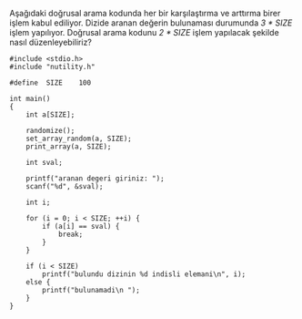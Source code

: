 Aşağıdaki doğrusal arama kodunda her bir karşılaştırma  ve arttırma birer işlem kabul ediliyor. Dizide aranan değerin bulunaması durumunda _3 \* SIZE_ işlem yapılıyor. Doğrusal arama kodunu _2 \* SIZE_ işlem yapılacak şekilde nasıl düzenleyebiliriz?

```
#include <stdio.h>
#include "nutility.h"

#define  SIZE    100

int main()
{
	int a[SIZE];
		
	randomize();
	set_array_random(a, SIZE);
	print_array(a, SIZE);

	int sval;

	printf("aranan degeri giriniz: ");
	scanf("%d", &sval);

	int i;

	for (i = 0; i < SIZE; ++i) {
		if (a[i] == sval) {
			break;
		}
	}

	if (i < SIZE)
		printf("bulundu dizinin %d indisli elemani\n", i);
	else {
		printf("bulunamadi\n ");
	}
}
```
